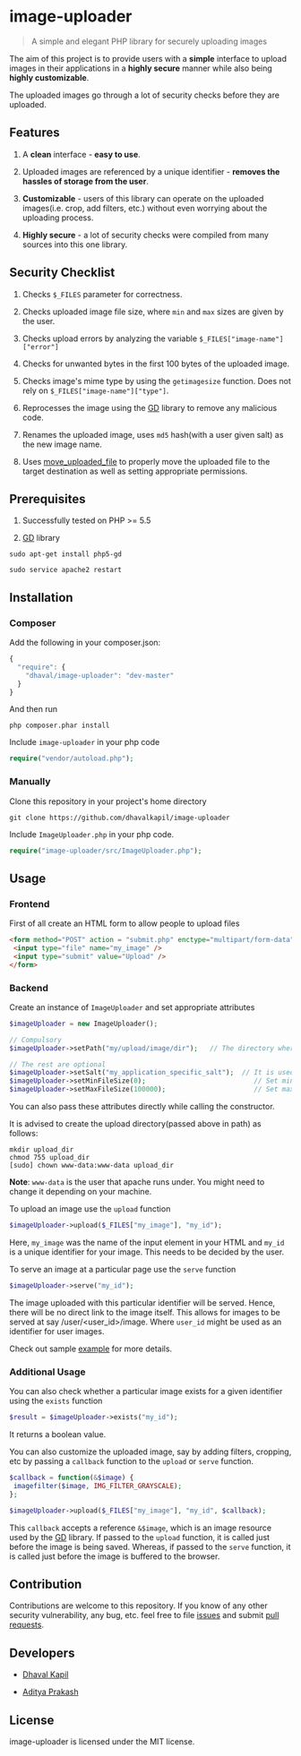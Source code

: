 # image-uploader

> A simple and elegant PHP library for securely uploading images

The aim of this project is to provide users with a **simple** interface to upload images in their applications in a **highly secure** manner while also being **highly customizable**.

The uploaded images go through a lot of security checks before they are uploaded.

## Features

1. A **clean** interface - **easy to use**.

2. Uploaded images are referenced by a unique identifier - **removes the hassles of storage from the user**.

3. **Customizable** - users of this library can operate on the uploaded images(i.e. crop, add filters, etc.) without even worrying about the uploading process.

4. **Highly secure** - a lot of security checks were compiled from many sources into this one library.

## Security Checklist

1. Checks `$_FILES` parameter for correctness.

2. Checks uploaded image file size, where `min` and `max` sizes are given by the user.

3. Checks upload errors by analyzing the variable `$_FILES["image-name"]["error"]`

4. Checks for unwanted bytes in the first 100 bytes of the uploaded image.

5. Checks image's mime type by using the `getimagesize` function. Does not rely on `$_FILES["image-name"]["type"]`.

6. Reprocesses the image using the [GD](http://php.net/manual/en/book.image.php) library to remove any malicious code.

7. Renames the uploaded image, uses `md5` hash(with a user given salt) as the new image name.

8. Uses [move\_uploaded\_file](http://php.net/manual/en/function.move-uploaded-file.php) to properly move the uploaded file to the target destination as well as setting appropriate permissions.

## Prerequisites

1. Successfully tested on PHP >= 5.5


2. [GD](http://php.net/manual/en/book.image.php) library

 ```
 sudo apt-get install php5-gd

 sudo service apache2 restart
 ```

## Installation

### Composer

Add the following in your composer.json:

```js
{
  "require": {
    "dhaval/image-uploader": "dev-master"
  }
}
```

And then run

```
php composer.phar install
```

Include `image-uploader` in your php code

```php
require("vendor/autoload.php");
```

### Manually

Clone this repository in your project's home directory

```
git clone https://github.com/dhavalkapil/image-uploader
```

Include `ImageUploader.php` in your php code.

```php
require("image-uploader/src/ImageUploader.php");
```

## Usage

### Frontend

First of all create an HTML form to allow people to upload files

```html
<form method="POST" action = "submit.php" enctype="multipart/form-data">
 <input type="file" name="my_image" />
 <input type="submit" value="Upload" />
</form>
```

### Backend

Create an instance of `ImageUploader` and set appropriate attributes

```php
$imageUploader = new ImageUploader();

// Compulsory
$imageUploader->setPath("my/upload/image/dir");   // The directory where images will be uploaded

// The rest are optional
$imageUploader->setSalt("my_application_specific_salt");  // It is used while hashing image names
$imageUploader->setMinFileSize(0);                           // Set minimum file size in bytes
$imageUploader->setMaxFileSize(100000);                      // Set maximum file size in bytes
```

You can also pass these attributes directly while calling the constructor.

It is advised to create the upload directory(passed above in path) as follows:

```
mkdir upload_dir
chmod 755 upload_dir
[sudo] chown www-data:www-data upload_dir
```

**Note**: `www-data` is the user that apache runs under. You might need to change it depending on your machine.

To upload an image use the `upload` function

```php
$imageUploader->upload($_FILES["my_image"], "my_id");
```

Here, `my_image` was the name of the input element in your HTML and `my_id` is a unique identifier for your image. This needs to be decided by the user.

To serve an image at a particular page use the `serve` function

```php
$imageUploader->serve("my_id");
```

The image uploaded with this particular identifier will be served. Hence, there will be no direct link to the image itself. This allows for images to be served at say /user/\<user\_id\>/image. Where `user_id` might be used as an identifier for user images.

Check out sample [example](https://github.com/DhavalKapil/image-uploader/tree/master/example) for more details.

### Additional Usage

You can also check whether a particular image exists for a given identifier using the `exists` function

```php
$result = $imageUploader->exists("my_id");
```

It returns a boolean value.

You can also customize the uploaded image, say by adding filters, cropping, etc by passing a `callback` function to the `upload` or `serve` function.

```php
$callback = function(&$image) {
 imagefilter($image, IMG_FILTER_GRAYSCALE);
};

$imageUploader->upload($_FILES["my_image"], "my_id", $callback);
```

This `callback` accepts a reference `&$image`, which is an image resource used by the [GD](http://php.net/manual/en/book.image.php) library. If passed to the `upload` function, it is called just before the image is being saved. Whereas, if passed to the `serve` function, it is called just before the image is buffered to the browser.

## Contribution

Contributions are welcome to this repository. If you know of any other security vulnerability, any bug, etc. feel free to file [issues](https://github.com/DhavalKapil/image-uploader/issues) and submit [pull requests](https://github.com/DhavalKapil/image-uploader/pulls).

## Developers

- [Dhaval Kapil](https://github.com/DhavalKapil)

- [Aditya Prakash](https://github.com/adiitya)
 
## License

image-uploader is licensed under the MIT license.
